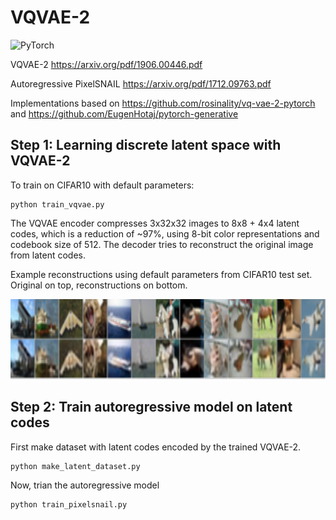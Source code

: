 # VQVAE-2

![PyTorch](https://img.shields.io/badge/PyTorch-EE4C2C?style=for-the-badge&logo=PyTorch&logoColor=white)

VQVAE-2 https://arxiv.org/pdf/1906.00446.pdf

Autoregressive PixelSNAIL https://arxiv.org/pdf/1712.09763.pdf

Implementations based on https://github.com/rosinality/vq-vae-2-pytorch and https://github.com/EugenHotaj/pytorch-generative

## Step 1: Learning discrete latent space with VQVAE-2
To train on CIFAR10 with default parameters:
```
python train_vqvae.py
```
The VQVAE encoder compresses 3x32x32 images to 8x8 + 4x4 latent codes, which is a reduction of ~97%, using 8-bit color representations and codebook size of 512. The decoder tries to reconstruct the original image from latent codes.

Example reconstructions using default parameters from CIFAR10 test set. Original on top, reconstructions on bottom.

<img src="reconstruction_examples.png" width="768" height="128" />

## Step 2: Train autoregressive model on latent codes
First make dataset with latent codes encoded by the trained VQVAE-2.
```
python make_latent_dataset.py
```
Now, trian the autoregressive model
```
python train_pixelsnail.py
```


